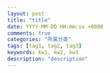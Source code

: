 ```yaml
---
layout: post
title: "title"
date: YYYY-MM-DD HH:mm:ss +0800
comments: true
categories: "所属分类"
tags: [tag1, tag2, tag3]
keywords: kw1, kw2, kw3
description: "description"
---
```



